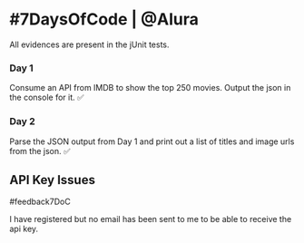 # #7DaysOfCode | @Alura

All evidences are present in the jUnit tests.

### Day 1

Consume an API from IMDB to show the top 250 movies. Output the json 
in the console for it. :white_check_mark: 

### Day 2

Parse the JSON output from Day 1 and print out a list of titles 
and image urls from the json. :white_check_mark:

## API Key Issues
<p>#feedback7DoC</p>
I have registered but no email has been sent to me to be able to 
receive the api key.

